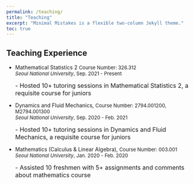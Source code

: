 ```yaml
---
permalink: /teaching/
title: "Teaching"
excerpt: "Minimal Mistakes is a flexible two-column Jekyll theme."
toc: true
---
```


## Teaching Experience
<ul>
<li> 
Mathematical Statistics 2

<font size = "2"> 
Course Number: 326.312 <br/>
<em>Seoul National University</em>, Sep. 2021 - Present </font> <br />

<font size = "3"> - Hosted 10+ tutoring sessions in Mathematical Statistics 2, a requisite course for juniors </font>
</li>

<li>
Dynamics and Fluid Mechanics,
<font size = "2"> 
Course Number: 2794.001200, M2794.001300 <br />
<em>Seoul National University</em>, Sep. 2020 - Feb. 2021 </font> <br />

<font size = "3">- Hosted 10+ tutoring sessions in Dynamics and Fluid Mechanics, a requisite course for juniors </font>
</li>

<li> 
Mathematics (Calculus & Linear Algebra),

<font size = "2"> 
Course Number: 003.001 <br />
<em>Seoul National University</em>, Jan. 2020 - Feb. 2020 </font> <br />

<font size = "3">- Assisted 10 freshmen with 5+ assignments and comments about mathematics course </font>
</li>
</ul>